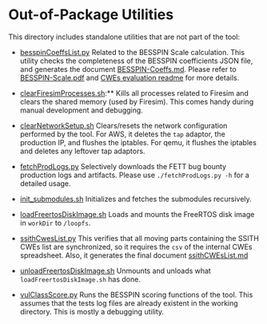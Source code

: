 # Out-of-Package Utilities #

This directory includes standalone utilities that are not part of the tool:

- [besspinCoeffsList.py](./besspinCoeffsList.py) Related to the BESSPIN Scale calculation. This utility checks the completeness of the BESSPIN coefficients JSON file, and generates the document [BESSPIN-Coeffs.md](../docs/cwesEvaluation/BESSPIN-Coeffs.md). Please refer to [BESSPIN-Scale.pdf](../docs/cwesEvaluation/BESSPIN-Scale.pdf) and [CWEs evaluation readme](../docs/cwesEvaluation/README.md) for more details.

- [clearFiresimProcesses.sh](./clearFiresimProcesses.sh):** Kills all processes related to Firesim and clears the shared memory (used by Firesim). This comes handy during manual development and debugging.

- [clearNetworkSetup.sh](./clearNetworkSetup.sh) Clears/resets the network configuration performed by the tool. For AWS, it deletes the `tap` adaptor, the production IP, and flushes the iptables. For qemu, it flushes the iptables and deletes any leftover tap adaptors.

- [fetchProdLogs.py](./fetchProdLogs.py) Selectively downloads the FETT bug bounty production logs and artifacts. Please use `./fetchProdLogs.py -h` for a detailed usage.

- [init_submodules.sh](./init_submodules.sh) Initializes and fetches the submodules recursively.

- [loadFreertosDiskImage.sh](./loadFreertosDiskImage.sh) Loads and mounts the FreeRTOS disk image in `workDir` to `/loopfs`.

- [ssithCwesList.py](./ssithCwesList.py) This verifies that all moving parts containing the SSITH CWEs list are synchronized, so it requires the `csv` of the internal CWEs spreadsheet. Also, it generates the final document [ssithCWEsList.md ](../docs/cwesEvaluation/ssithCWEsList.md )

- [unloadFreertosDiskImage.sh](./unloadFreertosDiskImage.sh) Unmounts and unloads what `loadFreertosDiskImage.sh` has done.

- [vulClassScore.py](./vulClassScore.py) Runs the BESSPIN scoring functions of the tool. This assumes that the tests log files are already existent in the working directory. This is mostly a debugging utility.
